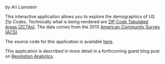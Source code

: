*by Ari Lamstein*

This interactive application allows you to explore the demographics of US Zip Codes. Technically what is being rendered are [ZIP Code Tabulated Areas (ZCTAs)](https://www.census.gov/geo/reference/zctas.html). The data comes from the 2013 [American Community Survey (ACS)](http://www.census.gov/acs/www/).

The source code for this application is available [here](https://github.com/arilamstein/acs-zcta-explorer).

This application is described in more detail in a forthcoming guest blog post on [Revolution Analytics](http://blog.revolutionanalytics.com/).